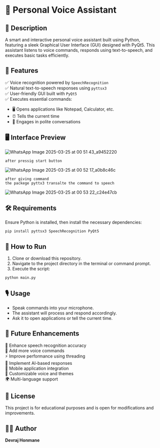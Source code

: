 # 🚀 Personal Voice Assistant



## 📝 Description
A smart and interactive personal voice assistant built using Python, featuring a sleek Graphical User Interface (GUI) designed with PyQt5. This assistant listens to voice commands, responds using text-to-speech, and executes basic tasks efficiently.

## 🌟 Features
✅ Voice recognition powered by `SpeechRecognition`  
✅ Natural text-to-speech responses using `pyttsx3`  
✅ User-friendly GUI built with `PyQt5`  
✅ Executes essential commands:
   - 🖥️ Opens applications like Notepad, Calculator, etc.  
   - ⏰ Tells the current time  
   - 🤖 Engages in polite conversations  

## 🖥️ Interface Preview

![WhatsApp Image 2025-03-25 at 00 51 43_a9452220](https://github.com/user-attachments/assets/4187efdb-8da4-423a-8d37-c3b9e7b35cc0)

```
after pressig start button

```

![WhatsApp Image 2025-03-25 at 00 52 17_a0b8c46c](https://github.com/user-attachments/assets/e8b0fd45-2d8f-4a1c-9082-c79956e9eb9d)

```
after giving command 
the packege pyttx3 transalte the command to speech
```

![WhatsApp Image 2025-03-25 at 00 53 22_c24e47cb](https://github.com/user-attachments/assets/1f76817e-8b99-457d-bcb3-2377d5612173)



## 🛠️ Requirements
Ensure Python is installed, then install the necessary dependencies:

```sh
pip install pyttsx3 SpeechRecognition PyQt5
```

## 🚀 How to Run
1. Clone or download this repository.
2. Navigate to the project directory in the terminal or command prompt.
3. Execute the script:

```sh
python main.py
```

## 🎙️ Usage
- Speak commands into your microphone.
- The assistant will process and respond accordingly.
- Ask it to open applications or tell the current time.

## 🔮 Future Enhancements
🚀 Enhance speech recognition accuracy  
🔧 Add more voice commands  
⚡ Improve performance using threading  
🤖 Implement AI-based responses  
📱 Mobile application integration  
🎨 Customizable voice and themes  
🌍 Multi-language support  

## 📜 License
This project is for educational purposes and is open for modifications and improvements.

## 👨‍💻 Author
**Devraj Honmane**

